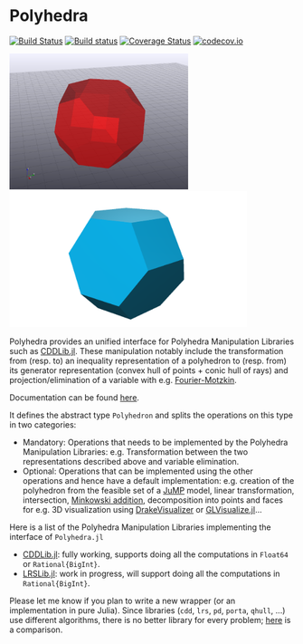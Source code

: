 # Polyhedra

[![Build Status](https://travis-ci.org/blegat/Polyhedra.jl.svg?branch=master)](https://travis-ci.org/blegat/Polyhedra.jl)
[![Build status](https://ci.appveyor.com/api/projects/status/q8shfbgt5jcv2g20/branch/master?svg=true)](https://ci.appveyor.com/project/blegat/polyhedra-jl/branch/master)
[![Coverage Status](https://coveralls.io/repos/github/blegat/Polyhedra.jl/badge.svg?branch=master)](https://coveralls.io/github/blegat/Polyhedra.jl?branch=master)
[![codecov.io](http://codecov.io/github/blegat/Polyhedra.jl/coverage.svg?branch=master)](http://codecov.io/github/blegat/Polyhedra.jl?branch=master)

[<img src="examples/drakeperm.png" height="240">](https://github.com/blegat/Polyhedra.jl/tree/master/examples/drakeperm.jl)
[<img src="examples/glvizperm.png" height="240">](https://github.com/blegat/Polyhedra.jl/tree/master/examples/glvizperm.jl)

Polyhedra provides an unified interface for Polyhedra Manipulation Libraries such as [CDDLib.jl](https://github.com/blegat/CDDLib.jl).
These manipulation notably include the transformation from (resp. to) an inequality representation of a polyhedron to (resp. from) its generator representation (convex hull of points + conic hull of rays) and projection/elimination of a variable with e.g. [Fourier-Motzkin](https://en.wikipedia.org/wiki/Fourier%E2%80%93Motzkin_elimination).

Documentation can be found [here](http://polyhedra.readthedocs.org/).

It defines the abstract type `Polyhedron` and splits the operations on this type in two categories:

* Mandatory: Operations that needs to be implemented by the Polyhedra Manipulation Libraries: e.g. Transformation between the two representations described above and variable elimination.
* Optional: Operations that can be implemented using the other operations and hence have a default implementation: e.g. creation of the polyhedron from the feasible set of a [JuMP](https://github.com/JuliaOpt/JuMP.jl) model, linear transformation, intersection, [Minkowski addition](https://en.wikipedia.org/wiki/Minkowski_addition), decomposition into points and faces for e.g. 3D visualization using [DrakeVisualizer](https://github.com/rdeits/DrakeVisualizer.jl) or [GLVisualize.jl](https://github.com/JuliaGL/GLVisualize.jl)...

Here is a list of the Polyhedra Manipulation Libraries implementing the interface of `Polyhedra.jl`

* [CDDLib.jl](https://github.com/blegat/CDDLib.jl): fully working, supports doing all the computations in `Float64` or `Rational{BigInt}`.
* [LRSLib.jl](https://github.com/blegat/LRSLib.jl): work in progress, will support doing all the computations in `Rational{BigInt}`.

Please let me know if you plan to write a new wrapper (or an implementation in pure Julia).
Since libraries (`cdd`, `lrs`, `pd`, `porta`, `qhull`, ...) use different algorithms, there is no better library for every problem; [here](http://cgm.cs.mcgill.ca/~avis/doc/avis/ABS96a.ps) is a comparison.
